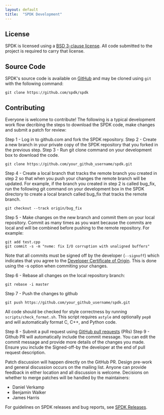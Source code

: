 ```yaml
---
layout: default
title:  "SPDK Development"
---
```


License
--------

SPDK is licensed using a [BSD 3-clause license](https://opensource.org/licenses/BSD-3-Clause). All code submitted to the project is required to carry that license.

Source Code
-----------

SPDK's source code is available on [GitHub](https://github.com/spdk/spdk) and may be cloned using `git` with the following command:

~~~{.sh}
git clone https://github.com/spdk/spdk
~~~

Contributing
------------

Everyone is welcome to contribute!
The following is a typical development work flow decribing the steps to download the SPDK code, make changes and submit a patch for review:

Step 1 - Log in to github.com and fork the SPDK repository.
Step 2 - Create a new branch in your private copy of the SPDK repository that you forked in the previous step.
Step 3 - Run git clone command on your development box to download the code.

  ~~~{.sh}
  git clone https://github.com/your_github_username/spdk.git
  ~~~

Step 4 - Create a local branch that tracks the remote branch you created in step 2 so that when you push your changes the remote branch will be updated. For example, if the branch you created in step 2 is called bug_fix, run the following git command on your development box in the SPDK directory to create a local branch called bug_fix that tracks the remote branch.

  ~~~{.sh}
  git checkout --track origin/bug_fix
  ~~~

Step 5 - Make changes on the new branch and commit them on your local repository. Commit as many times as you want because the commits are local and will be combined before pushing to the remote repository. For example:

  ~~~{.sh}
  git add test.cpp
  git commit -s -m "nvme: fix I/O corruption with unaligned buffers"
  ~~~

  Note that all commits must be signed off by the developer (`--signoff`) which indicates that you agree to the [Developer Certificate of  Origin](http://developercertificate.org/). This is done using the -s option when commiting your changes.
  
Step 6 - Rebase all changes on the local repository branch:

  ~~~{.sh}
  git rebase -i master
  ~~~

Step 7 - Push the changes to github

  ~~~{.sh}
  git push https://github.com/your_github_username/spdk.git
  ~~~

  All code should be checked for style correctness by running `scripts/check_format.sh`. This script requires `astyle` and optionally `pep8` and will automatically format C, C++, and Python code.

Step 8 - Submit a pull request using [GitHub pull requests](http://github.com/spdk/spdk/pulls) (PRs)
Step 9 - Github PR will automatically include the commit message. You can edit the commit message and provide more details of the changes you made. Ensure you include the Signed-off-by the developer at the end of pull request description.  

Patch discussion will happen directly on the GitHub PR. Design pre-work and general discussion occurs on the mailing list. Anyone can provide feedback in either location and all discussion is welcome. Decisions on whether to merge patches will be handled by the maintainers:

* Daniel Verkamp
* Benjamin Walker
* James Harris

For guidelines on SPDK releases and bug reports, see [SPDK Releases](http://www.spdk.io/releases).
